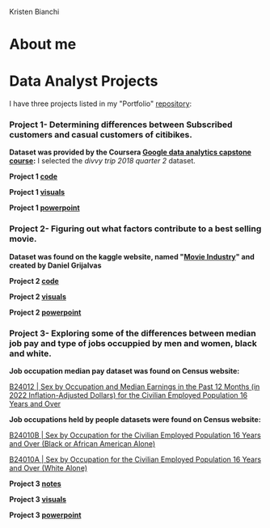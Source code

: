 Kristen Bianchi
# About me
# Data Analyst Projects
I have three projects listed in my "Portfolio" [repository](https://github.com/Scara98/Portfolio/tree/main):

### **Project 1**- Determining differences between Subscribed customers and casual customers of citibikes. 

 **Dataset was provided by the Coursera [Google data analytics capstone course](https://www.coursera.org/learn/google-data-analytics-capstone):** I selected the *divvy trip 2018 quarter 2* dataset.
   
  
  **Project 1 [code](https://github.com/Scara98/Portfolio/blob/main/Project%201%20code)** 
  
  **Project 1 [visuals](https://github.com/Scara98/Portfolio/blob/main/Project%201%20images.md)**
   
  **Project 1 [powerpoint](https://github.com/Scara98/Portfolio/blob/main/Capstone1_pp.pdf)**  
  
  

  

### **Project 2**- Figuring out what factors contribute to a best selling movie.

 **Dataset was found on the kaggle website, named "[Movie Industry](https://www.kaggle.com/datasets/danielgrijalvas/movies)" and created by Daniel Grijalvas** 
  

 **Project 2 [code](https://github.com/Scara98/Portfolio/blob/main/Project%202%20code)**
  
**Project 2 [visuals](https://github.com/Scara98/Portfolio/blob/main/Project%202%20images.md)**
 
**Project 2 [powerpoint](https://github.com/Scara98/Portfolio/blob/main/Capstone2_pp.pdf)**
 
 

 

### **Project 3**- Exploring some of the differences between median job pay and type of jobs occuppied by men and women, black and white.
 
 **Job occupation median pay dataset was found on Census website:** 
  
[B24012 | Sex by Occupation and Median Earnings in the Past 12 Months (in 2022 Inflation-Adjusted Dollars) for the Civilian Employed Population 16 Years and Over](https://data.census.gov/table/ACSDT1Y2022.B24012?t=Occupation&g=010XX00US)
   
  
 **Job occupations held by people datasets were found on Census website:**
  
[B24010B | Sex by Occupation for the Civilian Employed Population 16 Years and Over (Black or African American Alone)](https://data.census.gov/table/ACSDT1Y2022.B24010B?q=United+States&t=Black+or+African+American:Employment)
    
[B24010A | Sex by Occupation for the Civilian Employed Population 16 Years and Over (White Alone)](https://data.census.gov/table/ACSDT1Y2022.B24010A?q=United+States&t=Employment:White)

   
   **Project 3 [notes](https://github.com/Scara98/Portfolio/blob/main/Project%203%20documentation)**
   
   **Project 3 [visuals](https://github.com/Scara98/Portfolio/blob/main/Project%203%20images.md)**
   
   **Project 3 [powerpoint](https://github.com/Scara98/Portfolio/blob/main/Capstone3_pp.pdf)**
   
  




